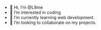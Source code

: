 - 👋 Hi, I’m @L8me
- 👀 I’m interested in coding
- 🌱 I’m currently learning web development.
- 💞️ I’m looking to collaborate on my projects.
